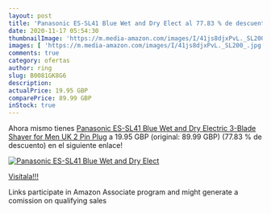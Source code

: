 ```yaml
---
layout: post
title: 'Panasonic ES-SL41 Blue Wet and Dry Elect al 77.83 % de descuento'
date: 2020-11-17 05:54:30
thumbnailImage: 'https://m.media-amazon.com/images/I/41js8djxPvL._SL200_.jpg'
images: [ 'https://m.media-amazon.com/images/I/41js8djxPvL._SL200_.jpg' ]
comments: true
category: ofertas
author: ring
slug: B0081GK8G6
description:
actualPrice: 19.95 GBP
comparePrice: 89.99 GBP
inStock: true
---
```


Ahora mismo tienes [Panasonic ES-SL41 Blue Wet and Dry Electric 3-Blade Shaver for Men  UK 2 Pin Plug](https://www.amazon.co.uk/dp/B0081GK8G6/?tag=tolees0a-21) a 19.95 GBP (original: 89.99 GBP) (77.83 %  de descuento) en el siguiente enlace!

[![Panasonic ES-SL41 Blue Wet and Dry Elect](https://m.media-amazon.com/images/I/41js8djxPvL._SL200_.jpg)](https://www.amazon.co.uk/dp/B0081GK8G6/?tag=tolees0a-21)

[Visítala!!!](https://www.amazon.co.uk/dp/B0081GK8G6/?tag=tolees0a-21)

Links participate in Amazon Associate program and might generate a comission on qualifying sales

